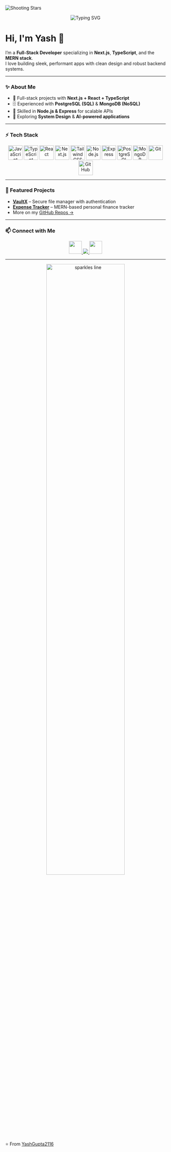 ![Shooting Stars](https://raw.githubusercontent.com/YashGupta2116/assets/main/shooting-stars.svg)
<!-- Banner with subtle animation -->
<p align="center">
  <img src="https://readme-typing-svg.herokuapp.com?font=Fira+Code&weight=500&size=22&pause=1000&color=9AE1FF&center=true&vCenter=true&random=false&width=600&lines=Full+Stack+Developer;MERN+%2B+Next.js+%2B+TypeScript;Building+scalable+and+modern+apps+🚀" alt="Typing SVG" />
</p>

# Hi, I'm Yash 👋  

I’m a **Full-Stack Developer** specializing in **Next.js**, **TypeScript**, and the **MERN stack**.  
I love building sleek, performant apps with clean design and robust backend systems.  

---

### ✨ About Me  
- 🚀 Full-stack projects with **Next.js + React + TypeScript**  
- 🗄️ Experienced with **PostgreSQL (SQL)** & **MongoDB (NoSQL)**  
- 🔧 Skilled in **Node.js & Express** for scalable APIs  
- 🌌 Exploring **System Design** & **AI-powered applications**  

---

### ⚡ Tech Stack  

<p align="center">
  <!-- Languages -->
  <img src="https://skillicons.dev/icons?i=js&theme=dark" alt="JavaScript" width="45"/>
  <img src="https://skillicons.dev/icons?i=ts&theme=dark" alt="TypeScript" width="45"/>
  
  <!-- Frontend -->
  <img src="https://skillicons.dev/icons?i=react&theme=dark" alt="React" width="45"/>
  <img src="https://skillicons.dev/icons?i=nextjs&theme=dark" alt="Next.js" width="45"/>
  <img src="https://skillicons.dev/icons?i=tailwind&theme=dark" alt="TailwindCSS" width="45"/>
  
  <!-- Backend -->
  <img src="https://skillicons.dev/icons?i=nodejs&theme=dark" alt="Node.js" width="45"/>
  <img src="https://skillicons.dev/icons?i=express&theme=dark" alt="Express" width="45"/>
  
  <!-- Databases -->
  <img src="https://skillicons.dev/icons?i=postgres&theme=dark" alt="PostgreSQL" width="45"/>
  <img src="https://skillicons.dev/icons?i=mongodb&theme=dark" alt="MongoDB" width="45"/>
  
  <!-- Tools -->
  <img src="https://skillicons.dev/icons?i=git&theme=dark" alt="Git" width="45"/>
  <img src="https://skillicons.dev/icons?i=github&theme=dark" alt="GitHub" width="45"/>
</p>  

---

### 📌 Featured Projects  
- [**VaultX**](https://github.com/YashGupta2116/VaultX) – Secure file manager with authentication  
- [**Expense Tracker**](https://github.com/YashGupta2116) – MERN-based personal finance tracker  
- More on my [GitHub Repos →](https://github.com/YashGupta2116?tab=repositories)  

---

### 📫 Connect with Me  
<p align="center">
  <a href="https://www.linkedin.com/in/your-profile">
    <img src="https://skillicons.dev/icons?i=linkedin&theme=dark" width="40"/>
  </a>
  <a href="https://your-portfolio-link.com">
    <img src="https://img.shields.io/badge/Portfolio-000000?style=for-the-badge&logo=vercel&logoColor=white"/>
  </a>
  <a href="mailto:your-email@example.com">
    <img src="https://skillicons.dev/icons?i=gmail&theme=dark" width="40"/>
  </a>
</p>  

---

<p align="center">
  <img src="https://github.com/auroral-ui/auroral-ui/blob/main/assets/line-sparkle.gif?raw=true" alt="sparkles line" width="70%"/>
</p>

⭐️ From [YashGupta2116](https://github.com/YashGupta2116)

